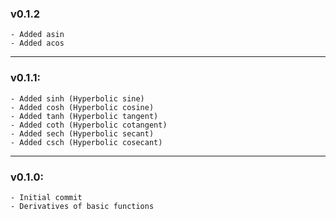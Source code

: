 ### v0.1.2
    - Added asin 
    - Added acos

------------------

### v0.1.1:
    - Added sinh (Hyperbolic sine)
    - Added cosh (Hyperbolic cosine)
    - Added tanh (Hyperbolic tangent)
    - Added coth (Hyperbolic cotangent)
    - Added sech (Hyperbolic secant)
    - Added csch (Hyperbolic cosecant)

-----------------

### v0.1.0: 
    - Initial commit
    - Derivatives of basic functions